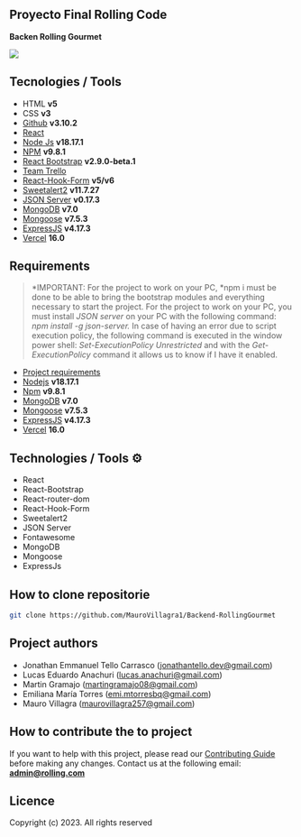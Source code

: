 ## Proyecto Final Rolling Code

**Backen Rolling Gourmet**

<img src="https://res.cloudinary.com/dhe7vivfw/image/upload/v1694745259/Rolling%20Gourmet/IMG%20HOME/image_23_wwjkn7.png">

## Tecnologies / Tools

- HTML **v5**
- CSS **v3**
- [Github](https://github.com/) **v3.10.2**
- [React](https://es.react.dev/)
- [Node Js](https://nodejs.org/es) **v18.17.1**
- [NPM](https://www.npmjs.com/) **v9.8.1**
- [React Bootstrap](https://react-bootstrap.github.io/) **v2.9.0-beta.1**
- [Team Trello](https://trello.com/b/4h4qvy8X/grupo-4-rcs)
- [React-Hook-Form](https://www.react-hook-form.com/) **v5/v6**
- [Sweetalert2](https://sweetalert2.github.io/) **v11.7.27**
- [JSON Server](https://www.npmjs.com/package/json-server) **v0.17.3**
- [MongoDB](https://www.mongodb.com/) **v7.0**
- [Mongoose](https://mongoosejs.com/) **v7.5.3**
- [ExpressJS](http://expressjs.com//) **v4.17.3**
- [Vercel](https://www.netlify.com/) **16.0**


## Requirements

> *IMPORTANT: For the project to work on your PC, *npm i must be done to be able to bring the bootstrap modules and everything necessary to start the project.
> For the project to work on your PC, you must install _JSON server_ on your PC with the following command: _npm install -g json-server._
> In case of having an error due to script execution policy, the following command is executed in the window power shell: _Set-ExecutionPolicy Unrestricted_ and with the _Get-ExecutionPolicy_ command it allows us to know if I have it enabled.

- [Project requirements](https://drive.google.com/file/d/1RGGT8MBVV3XusMked-FQqMlehbNtlB8C/view)
- [Nodejs](https://nodejs.org/en/) **v18.17.1**
- [Npm](https://www.npmjs.com/) **v9.8.1**
- [MongoDB](https://www.mongodb.com/) **v7.0**
- [Mongoose](https://mongoosejs.com/) **v7.5.3**
- [ExpressJS](http://expressjs.com//) **v4.17.3**
- [Vercel](https://www.netlify.com/) **16.0**

## Technologies / Tools ⚙

- React
- React-Bootstrap
- React-router-dom
- React-Hook-Form
- Sweetalert2
- JSON Server
- Fontawesome
- MongoDB
- Mongoose
- ExpressJs

## How to clone repositorie

```bash
git clone https://github.com/MauroVillagra1/Backend-RollingGourmet
```

## Project authors

- Jonathan Emmanuel Tello Carrasco (jonathantello.dev@gmail.com)
- Lucas Eduardo Anachuri (lucas.anachuri@gmail.com)
- Martin Gramajo (martingramajo08@gmail.com)
- Emiliana María Torres (emi.mtorresbq@gmail.com)
- Mauro Villagra (maurovillagra257@gmail.com)

## How to contribute the to project

If you want to help with this project, please read our [Contributing Guide](CONTRIBUTING.md) before making any changes. Contact us at the following email: **admin@rolling.com**

## Licence

Copyright (c) 2023. All rights reserved
